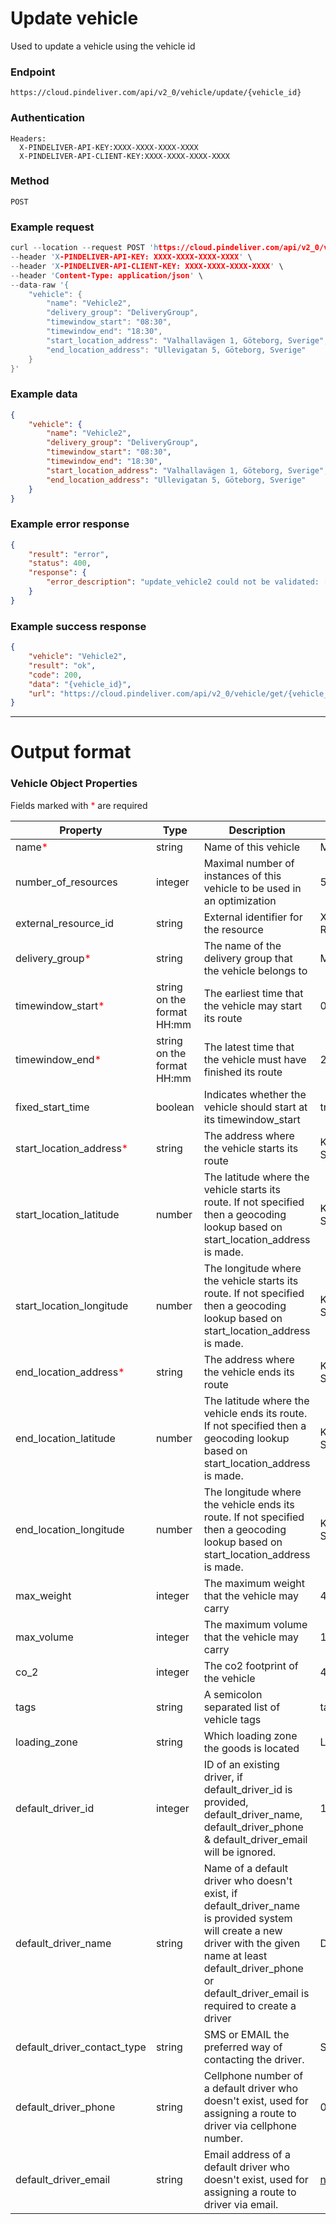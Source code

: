 # Update vehicle

Used to update a vehicle using the vehicle id

### Endpoint
```
https://cloud.pindeliver.com/api/v2_0/vehicle/update/{vehicle_id}
```

### Authentication
```
Headers:
  X-PINDELIVER-API-KEY:XXXX-XXXX-XXXX-XXXX
  X-PINDELIVER-API-CLIENT-KEY:XXXX-XXXX-XXXX-XXXX
```

### Method
```
POST
```

### Example request
```C
curl --location --request POST 'https://cloud.pindeliver.com/api/v2_0/vehicle/update/{vehicle_id}' \
--header 'X-PINDELIVER-API-KEY: XXXX-XXXX-XXXX-XXXX' \
--header 'X-PINDELIVER-API-CLIENT-KEY: XXXX-XXXX-XXXX-XXXX' \
--header 'Content-Type: application/json' \
--data-raw '{
    "vehicle": {
        "name": "Vehicle2",
        "delivery_group": "DeliveryGroup",
        "timewindow_start": "08:30",
        "timewindow_end": "18:30",
        "start_location_address": "Valhallavägen 1, Göteborg, Sverige",
        "end_location_address": "Ullevigatan 5, Göteborg, Sverige"
    }
}'
```

### Example data
```JSON
{
    "vehicle": {
        "name": "Vehicle2",
        "delivery_group": "DeliveryGroup",
        "timewindow_start": "08:30",
        "timewindow_end": "18:30",
        "start_location_address": "Valhallavägen 1, Göteborg, Sverige",
        "end_location_address": "Ullevigatan 5, Göteborg, Sverige"
    }
}
```

### Example error response
```JSON
{
    "result": "error",
    "status": 400,
    "response": {
        "error_description": "update_vehicle2 could not be validated: [vehicle.delivery_group] The property delivery_group is required"
    }
}
```

### Example success response
```JSON
{
    "vehicle": "Vehicle2",
    "result": "ok",
    "code": 200,
    "data": "{vehicle_id}",
    "url": "https://cloud.pindeliver.com/api/v2_0/vehicle/get/{vehicle_id}"
}
```

---

# Output format

### Vehicle Object Properties

  Fields marked with <font color='red'>*</font> are required

|Property              |Type     |Description          |Example      |Default  |    
|-------------------|-----------------|---------------------|-------------|---------|
|name<font color='red'>*</font>             |string           |Name of this vehicle |My Van       |         |
|number_of_resources|integer|Maximal number of instances of this vehicle to be used in an optimization|5|1|
|external_resource_id|string|External identifier for the resource|X-COMPANY-RESOURCE-ID|NULL|
|delivery_group<font color='red'>*</font>|string|The name of the delivery group that the vehicle belongs to|My Delivery Group|
|timewindow_start<font color='red'>*</font>|string on the format HH:mm|The earliest time that the vehicle may start its route|08:00|
|timewindow_end<font color='red'>*</font>|string on the format HH:mm|The latest time that the vehicle must have finished its route|21:00|
|fixed_start_time|boolean|Indicates whether the vehicle should start at its timewindow_start|true or false	false|
|start_location_address<font color='red'>*</font>|string|The address where the vehicle starts its route|Kungsgatan 3, Stockholm, Sverige|
|start_location_latitude|number|The latitude where the vehicle starts its route. If not specified then a geocoding lookup based on start_location_address is made.|Kungsgatan 3, Stockholm, Sverige|
|start_location_longitude|number|The longitude where the vehicle starts its route. If not specified then a geocoding lookup based on start_location_address is made.|Kungsgatan 3, Stockholm, Sverige|
|end_location_address<font color='red'>*</font>|string|The address where the vehicle ends its route|Kungsgatan 3, Stockholm, Sverige|
|end_location_latitude|number|The latitude where the vehicle ends its route. If not specified then a geocoding lookup based on start_location_address is made.|Kungsgatan 3, Stockholm, Sverige|
|end_location_longitude|number|The longitude where the vehicle ends its route. If not specified then a geocoding lookup based on start_location_address is made.|Kungsgatan 3, Stockholm, Sverige|
|max_weight|integer|The maximum weight that the vehicle may carry|400|0|
|max_volume|integer|The maximum volume that the vehicle may carry|150|0|
|co_2|integer|The co2 footprint of the vehicle|44|null|
|tags|string|A semicolon separated list of vehicle tags|tag1;tag2|
|loading_zone|string|Which loading zone the goods is located|Loading zone A|
|default_driver_id|integer|ID of an existing driver, if default_driver_id is provided, default_driver_name, default_driver_phone & default_driver_email will be ignored.|1337|NULL|
|default_driver_name|string|Name of a default driver who doesn't exist, if default_driver_name is provided system will create a new driver with the given name at least default_driver_phone or default_driver_email is required to create a driver|Driver Name|NULL|
|default_driver_contact_type|string|SMS or EMAIL the preferred way of contacting the driver.|SMS|
|default_driver_phone|string|Cellphone number of a default driver who doesn't exist, used for assigning a route to driver via cellphone number.|0701-12 34 56|NULL|
|default_driver_email|string|Email address of a default driver who doesn't exist, used for assigning a route to driver via email.|name@example.com|NULL|
